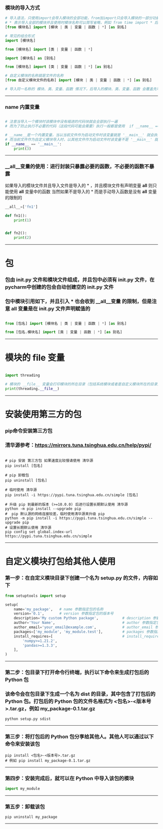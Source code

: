 ### 模块的导入方式
~~~python
# 导入语法，只使用import会导入模块的全部功能，from加import只会导入模块的一部分功能，模块的导入写到文件的开头部分
# * 表示导入全部的模块并且使用时模块名称可以简写省略，例如 from time import * 后 可以直接使用time()函数，而无需time.time{}
[from 模块名] import [模块 | 类 | 变量 | 函数 | *] [as 别名]

# 常见的组合形式
import [模块名]

from [模块名] import [类 | 变量 | 函数 | *]

import [模块名] as [别名]

from [模块名] import [类 | 变量 | 函数 | *] [as 别名]

# 自定义模块的名称就是文件的名称
[from 自定义模块文件的名称] import [模块 | 类 | 变量 | 函数 | *] [as 别名]

# 导入同一名称的 模块、类、变量、函数 情况下，后导入的模块、类、变量、函数 会覆盖先导入，只有后导入的生效
~~~
---


### __name__ 内置变量
~~~python

# 注意当导入一个模块时该模块中没有缩进的代码块就会全部执行一遍
# 而为了防止执行不必要的代码（这段代码可能会需要）执行一般都是使用  if __name__ == '__main__' 判断代码块是否执行

# __name__是一个内置变量，当以当前文件作为启动文件时该变量就是 '__main__' 就会执行代码块
# 而当前文件作为自定义模块导入时，以其他文件作为启动文件时该变量不是 '__main__' 就不会执行代码块
if __name__ == '__main__':
    print(3)

~~~
---


### __all__变量的使用：进行封装只暴露必要的函数，不必要的函数不暴露
如果导入的模块文件并且导入文件是导入的 * ，并且模块文件有声明变量 __all__ 则只能使用 __all__ 变量中的函数
当然如果不是导入的 * 而是手动导入函数是没有 __all__ 变量的限制的
~~~python
__all__=['fn1']

def fn1():
    print(1)


def fn2():
    print(2)
~~~
---

# 包
### 包由 __init__.py 文件和模块文件组成，并且包中必须有 __init__.py 文件，在pycharm中创建的包会自动创建空的 __init__.py 文件

### 包中模块引用如下，并且引入 * 也会收到 __all__变量 的限制，但是注意 __all__ 变量是在 __init__.py 文件声明赋值的
~~~python

from [包名] import [模块名 | 类 | 变量 | 函数 | *] [as 别名]

from [包名.模块名] import [类 | 变量 | 函数 | *] [as 别名]

~~~
---

# 模块的 __file__ 变量
~~~python

import threading

# 模块的 __file__ 变量会打印模块的所在目录（包括系统模块或者是自定义模块所在的目录）
print(threading.__file__)
~~~
---

# 安装使用第三方的包
### pip命令安装第三方包
### 清华源参考：https://mirrors.tuna.tsinghua.edu.cn/help/pypi/
~~~shell

# pip 安装 第三方包 如果速度比较慢请使用 清华源
pip install [包名]

# pip 卸载包
pip uninstall [包名]

# 临时使用 清华源
pip install -i https://pypi.tuna.tsinghua.edu.cn/simple [包名]

# 升级 pip 到最新的版本 (>=10.0.0) 后进行设置长期默认使用 清华源
python -m pip install --upgrade pip
#  pip 默认源的网络连接较差，临时使用清华源来升级 pip
python -m pip install -i https://pypi.tuna.tsinghua.edu.cn/simple --upgrade pip
# 设置长期默认使用 清华源
pip config set global.index-url https://pypi.tuna.tsinghua.edu.cn/simple

~~~
---

# 自定义模块打包给其他人使用

### 第一步：在自定义模块目录下创建一个名为 setup.py 的文件，内容如下
~~~python
from setuptools import setup

setup(
    name='my_package',   # name 参数指定包的名称
    version='0.1',       # version 参数指定包的版本号
    description='My custom Python package',           # description 参数指定包的描述信息
    author='Your Name',                               # author 参数指定包的作者
    author_email='your_email@example.com',            # author_email 参数指定作者的电子邮件地址
    packages=['my_module', 'my_module.test'],         # packages 参数指定包含的模块或子包的名称
    install_requires=[                                # install_requires 参数指定包的依赖项
        'numpy>=1.21.2',
        'pandas>=1.3.3',
    ],
)
~~~
---

### 第二步：包目录下打开命令行终端，执行以下命令来生成打包后的 Python 包
### 该命令会在包目录下生成一个名为 dist 的目录，其中包含了打包后的 Python 包。打包后的 Python 包的文件名格式为 <包名>-<版本号>.tar.gz，例如 my_package-0.1.tar.gz
~~~shell
python setup.py sdist
~~~
---

### 第三步：将打包后的 Python 包分享给其他人。其他人可以通过以下命令来安装该包
~~~shell
pip install <包名>-<版本号>.tar.gz
# 例如 pip install my_package-0.1.tar.gz
~~~
---

### 第四步：安装完成后，就可以在 Python 中导入该包的模块
~~~python
import my_module
~~~
---

### 第五步：卸载该包
~~~shell
pip uninstall my_package
~~~
---